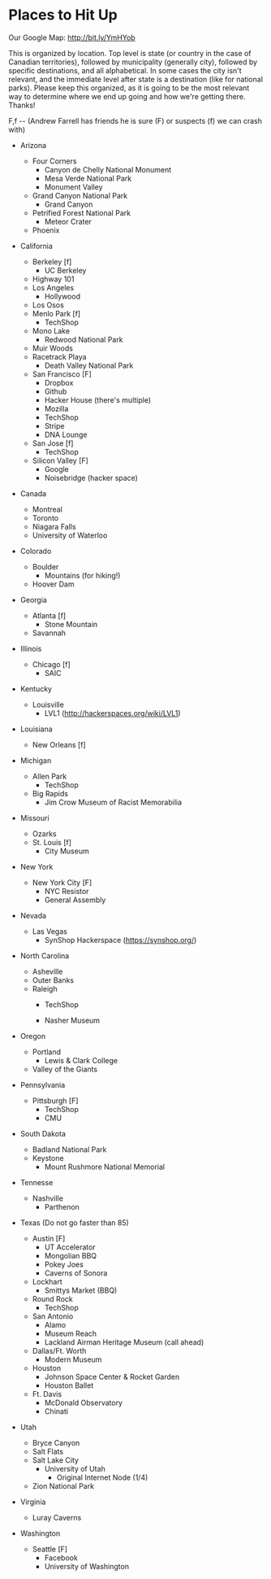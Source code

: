 # Places to Hit Up

Our Google Map: http://bit.ly/YmHYob

This is organized by location.  Top level is state (or country in the case of Canadian territories), followed by municipality (generally city), followed by specific destinations, and all alphabetical.  In some cases the city isn't relevant, and the immediate level after state is a destination (like for national parks).  Please keep this organized, as it is going to be the most relevant way to determine where we end up going and how we're getting there. Thanks!

F,f -- (Andrew Farrell has friends he is sure (F) or suspects (f) we can crash with)

* Arizona
    * Four Corners
        * Canyon de Chelly National Monument
        * Mesa Verde National Park
        * Monument Valley
    * Grand Canyon National Park
        * Grand Canyon
    * Petrified Forest National Park 
        * Meteor Crater
    * Phoenix
* California
    * Berkeley [f]
        * UC Berkeley
    * Highway 101
    * Los Angeles
        * Hollywood
    * Los Osos
    * Menlo Park [f]
        * TechShop
    * Mono Lake
        * Redwood National Park
    * Muir Woods
    * Racetrack Playa
        * Death Valley National Park
    * San Francisco [F]
        * Dropbox
        * Github
        * Hacker House (there's multiple)
        * Mozilla
        * TechShop
        * Stripe
        * DNA Lounge
    * San Jose [f]
        * TechShop
    * Silicon Valley [F]
        * Google
        * Noisebridge (hacker space)
* Canada
    * Montreal
    * Toronto
    * Niagara Falls
    * University of Waterloo
* Colorado
    * Boulder
        * Mountains (for hiking!)
    * Hoover Dam
* Georgia
    * Atlanta [f]
        * Stone Mountain
    * Savannah
* Illinois
    * Chicago [f]
        * SAIC
* Kentucky
    * Louisville
        * LVL1 (http://hackerspaces.org/wiki/LVL1)
* Louisiana
    * New Orleans [f]
* Michigan
    * Allen Park
        * TechShop
    * Big Rapids
        * Jim Crow Museum of Racist Memorabilia
* Missouri
    * Ozarks
    * St. Louis [f]
        * City Museum
* New York
    * New York City [F]
        * NYC Resistor
        * General Assembly
* Nevada
    * Las Vegas
        * SynShop Hackerspace (https://synshop.org/)
* North Carolina
    * Asheville
    * Outer Banks
    * Raleigh
        * TechShop

        * Nasher Museum
* Oregon
    * Portland
        * Lewis & Clark College
    * Valley of the Giants
* Pennsylvania
    * Pittsburgh [F]
        * TechShop
        * CMU
* South Dakota
    * Badland National Park
    * Keystone
        * Mount Rushmore National Memorial
* Tennesse
    * Nashville
        * Parthenon
* Texas  (Do not go faster than 85)
    * Austin [F]
        * UT Accelerator
        * Mongolian BBQ
        * Pokey Joes
        * Caverns of Sonora
    * Lockhart
        * Smittys Market (BBQ)
    * Round Rock
        * TechShop
    * San Antonio
        * Alamo
        * Museum Reach
        * Lackland Airman Heritage Museum (call ahead)
    * Dallas/Ft. Worth
        * Modern Museum
    * Houston
        * Johnson Space Center & Rocket Garden
        * Houston Ballet
    * Ft. Davis
      * McDonald Observatory
      * Chinati

* Utah
    * Bryce Canyon
    * Salt Flats
    * Salt Lake City
        * University of Utah
            * Original Internet Node (1/4)
    * Zion National Park
* Virginia
    * Luray Caverns
* Washington
    * Seattle [F]
        * Facebook
        * University of Washington

